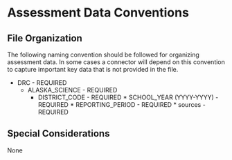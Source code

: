 # Assessment Data Conventions

## File Organization
The following naming convention should be followed
for organizing assessment data. In some cases a connector
will depend on this convention to capture important key data that is
not provided in the file.

* DRC - REQUIRED
	* ALASKA_SCIENCE - REQUIRED
		* DISTRICT_CODE - REQUIRED
				* SCHOOL_YEAR (YYYY-YYYY) - REQUIRED
					* REPORTING_PERIOD - REQUIRED
					    * sources - REQUIRED

## Special Considerations
None